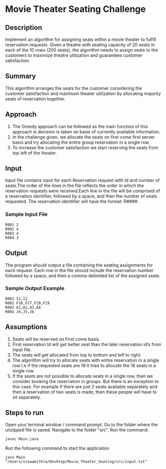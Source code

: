 # Movie Theater Seating Challenge

## Description

Implement an algorithm for assigning seats within a movie theater to fulfill reservation requests. 
Given a theatre with seating capacity of 20 seats in each of the 10 rows (200 seats), the algorithm needs to assign seats to the customers to maximize theatre utilization and guarantees customer satisfaction.

## Summary
This algorithm arranges the seats for the customer considering the customer satisfaction and maximum theater utilization by allocating majority seats of reservation together.

## Approach

1. The Greedy approach can be followed as the main function of this approach is decision is taken on basis of currently available information.
2. In the challenge given, we allocate the seats on first come first server basis and try allocating the entire group reservation in a single row.
3. To increase the customer satisfaction we start reserving the seats from top left of the theater.

## Input

Input file contains input for each Reservation request with Id and number of seats.The order of the lines in the file reflects the order in which the reservation requests were received.Each line in the file will be comprised of a reservation identifier, followed by a space, and then the number of seats requested. The reservation identifier will have the format: R####. 

### Sample Input File
```
R001 2 
R002 4
R003 4 
R004 3 
```

## Output

The program should output a file containing the seating assignments for each request. Each row in the file should include the reservation number followed by a space, and then a comma-delimited list of the assigned seats. 

### Sample Output Example

```
R001 I1,I2
R002 F16,F17,F18,F19 
R003 A1,A2,A3,A4 
R004 J4,J5,J6
```

## Assumptions

1. Seats will be reserved on First come basis.
2. First reservation Id will get better seat than the later reservation id’s from input file.
3. The seats will get allocated from top to bottom and left to right.
4. The algorithm will try to allocate seats with entire reservation in a single row I.e if the requested  seats are 18 it tries to allocate the 18 seats in a single row.
5. If the seats are not possible to allocate seats in a single row, then we consider booking the reservation in groups. But there is an exception to this case. For example if there are just 2 seats available separately and then a reservation of two seats is made, then these people will have to sit separately. 

## Steps to run

Open your terminal window / command prompt. Go to the folder where the unzipped file is saved. Navigate to the folder "src". Run the command:
```
javac Main.java
```

Run the following command to start the application


```
java Main "/Users/viswamithra/Desktop/Movie_Theater_Seating/src/input.txt"
```

